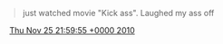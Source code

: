 > just watched movie "Kick ass"\. Laughed my ass off

<img src="../../media/tweet.ico" width="12" /> [Thu Nov 25 21:59:55 +0000 2010](https://twitter.com/DromerDenker/status/7916416019730433)